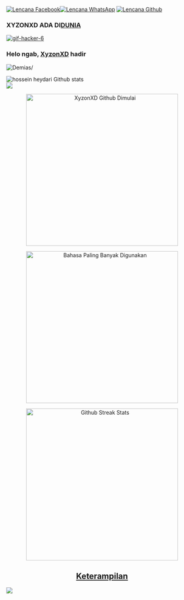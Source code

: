 [![Lencana Facebook](https://img.shields.io/badge/-facebook.xyzon-blue?style=flat&logo=Facebook&logoColor=white&link=https://www.facebook.com/profile.php?id=100077866622074&mibextid=ZbWKwL.qwerty69/)](https://www.facebook.com/profile.php?id=100077866622074&mibextid=ZbWKwL.qwerty69)[![Lencana WhatsApp]( https://img.shields.io/badge/-6282183929059-green?style=flat&logo=WhatsApp&logoColor=white&link=https://wa.me/6282183929059/)](https://wa.me/6289667838732/) [ ![Lencana Github](https://img.shields.io/badge/-xyzonxd-black?style=flat&logo=Github&logoColor=white&link=https://github.com/Ramzgod/)](https://github.com/Ramzgod)
### XYZONXD ADA DI[DUNIA]()
<a href='https://postimages.org/' target='_blank'><img src='https://i.postimg.cc/L8Cr9GFp/gif-hacker-6.gif' border='0' alt='gif-hacker-6'/></a>
### Helo ngab, [XyzonXD]() hadir
<p align=kiri> <img src=https://komarev.com/ghpvc/?username=XyzonXD alt=Demias/> </p>
<img src="https://github-readme-stats.vercel.app/api?username=Ramzgod&show_icons=true&include_all_commits=true&theme=monokai" alt="hossein heydari Github stats" /><br />
<img src="https://github-readme-stats.vercel.app/api/top-langs/?username=Ramzgod&layout=compact&theme=monokai&langs_count=50"/><br />
</p>
<div align="pusat">
	<p align='center'>
		<a href="#"><img
				src="https://github-readme-stats.vercel.app/api?username=XyzonXD&show_icons=true&include_all_commits=true&theme=chartreuse-dark&cache_seconds=3200"
				width="400" title="XyzonXD Github Dimulai"></a>
	</p>
	<p align='center'>
		<a href="#"><img
				src="https://github-readme-stats.anuraghazra1.vercel.app/api/top-langs/?username=XyzonXD&layout=compact&theme=chartreuse-dark"
				width="400" title="Bahasa Paling Banyak Digunakan"></a></p>
        <p align='center'>
                <a href="#"><img src="https://github-readme-streak-stats.herokuapp.com?user=XyzonXD&theme=dark" width="400" title="Github Streak Stats"></ a></p>
	<p align='center'>
<h2 align="center">Keterampilan </h2>

<p align="pusat">
  <a href="https://skillicons.dev">
    <img src="https://skillicons.dev/icons?i=python,golang,vscode,androidstudio,c,cs,cpp,js,css,html" />
  </a>
</p>
